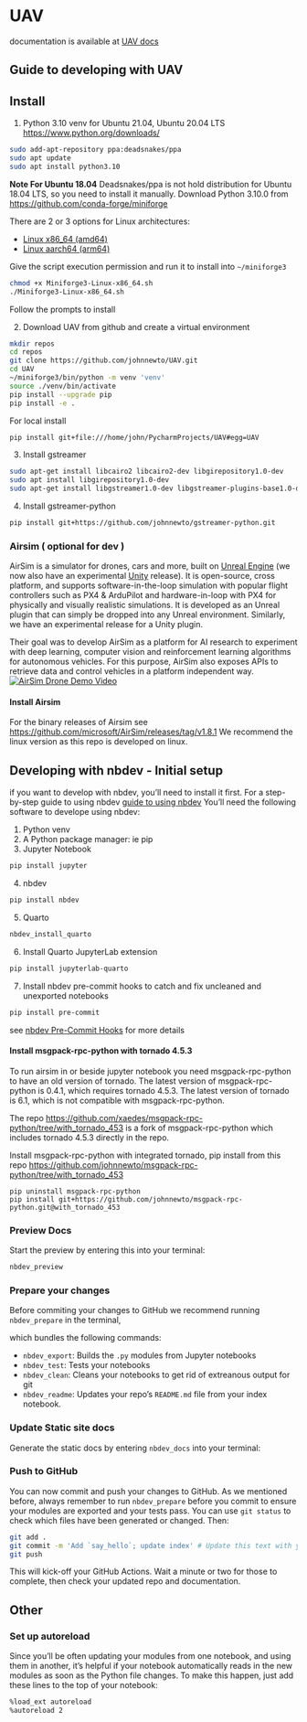 # UAV


<!-- WARNING: THIS FILE WAS AUTOGENERATED! DO NOT EDIT! -->

documentation is available at [UAV
docs](https://johnnewto.github.io/UAV/)

## Guide to developing with UAV

## Install

1.  Python 3.10 venv for Ubuntu 21.04, Ubuntu 20.04 LTS
    <https://www.python.org/downloads/>

``` sh
sudo add-apt-repository ppa:deadsnakes/ppa
sudo apt update
sudo apt install python3.10
```

**Note For Ubuntu 18.04** Deadsnakes/ppa is not hold distribution for
Ubuntu 18.04 LTS, so you need to install it manually. Download Python
3.10.0 from <https://github.com/conda-forge/miniforge>

There are 2 or 3 options for Linux architectures:

- [Linux x86_64
  (amd64)](https://github.com/conda-forge/miniforge/releases/latest/download/Miniforge3-Linux-x86_64.sh)
- [Linux aarch64
  (arm64)](https://github.com/conda-forge/miniforge/releases/latest/download/Miniforge3-Linux-aarch64.sh)

Give the script execution permission and run it to install into
`~/miniforge3`

``` sh
chmod +x Miniforge3-Linux-x86_64.sh
./Miniforge3-Linux-x86_64.sh
```

Follow the prompts to install

2.  Download UAV from github and create a virtual environment

``` sh
mkdir repos
cd repos
git clone https://github.com/johnnewto/UAV.git
cd UAV
~/miniforge3/bin/python -m venv 'venv'
source ./venv/bin/activate
pip install --upgrade pip
pip install -e .
```

For local install
``` sh
pip install git+file:///home/john/PycharmProjects/UAV#egg=UAV
```
3.  Install gstreamer

``` sh
sudo apt-get install libcairo2 libcairo2-dev libgirepository1.0-dev
sudo apt install libgirepository1.0-dev
sudo apt-get install libgstreamer1.0-dev libgstreamer-plugins-base1.0-dev libgstreamer-plugins-bad1.0-dev gstreamer1.0-plugins-base gstreamer1.0-plugins-good gstreamer1.0-plugins-bad gstreamer1.0-plugins-ugly gstreamer1.0-libav gstreamer1.0-tools gstreamer1.0-x gstreamer1.0-alsa gstreamer1.0-gl gstreamer1.0-gtk3 gstreamer1.0-qt5 gstreamer1.0-pulseaudio
```

4.  Install gstreamer-python

``` sh
pip install git+https://github.com/johnnewto/gstreamer-python.git
```

### Airsim ( optional for dev )

AirSim is a simulator for drones, cars and more, built on [Unreal
Engine](https://www.unrealengine.com/) (we now also have an experimental
[Unity](https://unity3d.com/) release). It is open-source, cross
platform, and supports software-in-the-loop simulation with popular
flight controllers such as PX4 & ArduPilot and hardware-in-loop with PX4
for physically and visually realistic simulations. It is developed as an
Unreal plugin that can simply be dropped into any Unreal environment.
Similarly, we have an experimental release for a Unity plugin.

Their goal was to develop AirSim as a platform for AI research to
experiment with deep learning, computer vision and reinforcement
learning algorithms for autonomous vehicles. For this purpose, AirSim
also exposes APIs to retrieve data and control vehicles in a platform
independent way. [![AirSim Drone Demo
Video](images/demo_video.png)](https://youtu.be/-WfTr1-OBGQ)

#### Install Airsim

For the binary releases of Airsim see
<https://github.com/microsoft/AirSim/releases/tag/v1.8.1> We recommend
the linux version as this repo is developed on linux.

## Developing with nbdev - Initial setup

if you want to develop with nbdev, you’ll need to install it first. For
a step-by-step guide to using nbdev [guide to using
nbdev](https://nbdev.fast.ai/tutorials/tutorial.html) You’ll need the
following software to develope using nbdev:

1.  Python venv
2.  A Python package manager: ie pip
3.  Jupyter Notebook

``` sh
pip install jupyter
```

4.  nbdev

``` sh
pip install nbdev
```

5.  Quarto

``` sh
nbdev_install_quarto
```

6.  Install Quarto JupyterLab extension

``` sh
pip install jupyterlab-quarto
```

7.  Install nbdev pre-commit hooks to catch and fix uncleaned and
    unexported notebooks

``` sh
pip install pre-commit
```

see [nbdev Pre-Commit
Hooks](https://nbdev.fast.ai/tutorials/pre_commit.html) for more details

#### Install msgpack-rpc-python with tornado 4.5.3

To run airsim in or beside jupyter notebook you need msgpack-rpc-python
to have an old version of tornado. The latest version of
msgpack-rpc-python is 0.4.1, which requires tornado 4.5.3. The latest
version of tornado is 6.1, which is not compatible with
msgpack-rpc-python.

The repo
<https://github.com/xaedes/msgpack-rpc-python/tree/with_tornado_453> is
a fork of msgpack-rpc-python which includes tornado 4.5.3 directly in
the repo.

Install msgpack-rpc-python with integrated tornado, pip install from
this repo
<https://github.com/johnnewto/msgpack-rpc-python/tree/with_tornado_453>

    pip uninstall msgpack-rpc-python
    pip install git+https://github.com/johnnewto/msgpack-rpc-python.git@with_tornado_453

### Preview Docs

Start the preview by entering this into your terminal:

``` sh
nbdev_preview
```

### Prepare your changes

Before commiting your changes to GitHub we recommend running
`nbdev_prepare` in the terminal,

which bundles the following commands:

- `nbdev_export`: Builds the `.py` modules from Jupyter notebooks
- `nbdev_test`: Tests your notebooks
- `nbdev_clean`: Cleans your notebooks to get rid of extreanous output
  for git
- `nbdev_readme`: Updates your repo’s `README.md` file from your index
  notebook.

### Update Static site docs

Generate the static docs by entering `nbdev_docs` into your terminal:

### Push to GitHub

You can now commit and push your changes to GitHub. As we mentioned
before, always remember to run `nbdev_prepare` before you commit to
ensure your modules are exported and your tests pass. You can use
`git status` to check which files have been generated or changed. Then:

``` sh
git add .
git commit -m 'Add `say_hello`; update index' # Update this text with your own message
git push
```

This will kick-off your GitHub Actions. Wait a minute or two for those
to complete, then check your updated repo and documentation.

## Other

### Set up autoreload

Since you’ll be often updating your modules from one notebook, and using
them in another, it’s helpful if your notebook automatically reads in
the new modules as soon as the Python file changes. To make this happen,
just add these lines to the top of your notebook:

``` sh
%load_ext autoreload
%autoreload 2
```
